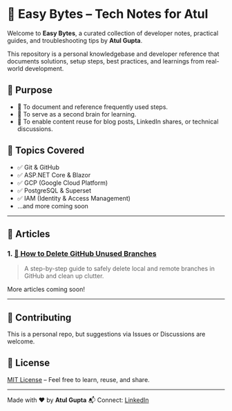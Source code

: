 # 📘 Easy Bytes – Tech Notes for Atul

Welcome to **Easy Bytes**, a curated collection of developer notes, practical guides, and troubleshooting tips by **Atul Gupta**.

This repository is a personal knowledgebase and developer reference that documents solutions, setup steps, best practices, and learnings from real-world development.

## 🧭 Purpose

* 📖 To document and reference frequently used steps.
* 🧠 To serve as a second brain for learning.
* 📣 To enable content reuse for blog posts, LinkedIn shares, or technical discussions.

## 📂 Topics Covered

* ✅ Git & GitHub
* ✅ ASP.NET Core & Blazor
* ✅ GCP (Google Cloud Platform)
* ✅ PostgreSQL & Superset
* ✅ IAM (Identity & Access Management)
* ...and more coming soon

---

## 📄 Articles

### 1. [🧹 How to Delete GitHub Unused Branches](./git/deleting-branches.md)

> A step-by-step guide to safely delete local and remote branches in GitHub and clean up clutter.

More articles coming soon!

---

## 🤝 Contributing

This is a personal repo, but suggestions via Issues or Discussions are welcome.

## 📜 License

[MIT License](LICENSE) – Feel free to learn, reuse, and share.

---

Made with ❤️ by **Atul Gupta**
📬 Connect: [LinkedIn](https://www.linkedin.com/in/atul0085)

